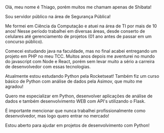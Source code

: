 Olá, meu nome é Thiago, porém muitos me chamam apenas de Shibata!

Sou servidor público na área de Segurança Pública!

Me formei em Ciência da Computação e atuei na área de TI por mais de 10 anos! 
Nesse período trabalhei em diversas áreas, desde conserto de celulares até gerenciamento de projetos (01 ano antes de passar em um concurso público).

Comecei estudando java na faculdade, mas no final acabei entregando um projeto em PHP no meu TCC.
Muitos anos depois me aventurei no mundo do javascript com Node e React, porém sem levar muito a sério a carreira de desenvolvedor com essas tecnologias.

Atualmente estou estudando Python pela Rocketseat! Também fiz um curso básico de Python com análise de dados pela Asimov, que muito me agradou!

Quero me especializar em Python, desenvolver aplicações de análise de dados e também desenvolvimento WEB com API's utilizando o Flask.

É importante mencionar que nunca trabalhei profissionalmente como desenvolvedor, mas logo quero entrar no mercado!

Estou aberto para ajudar em projetos de desenvolvimento com Python!

<!--
**thiagoshibata/thiagoshibata** is a ✨ _special_ ✨ repository because its `README.md` (this file) appears on your GitHub profile.

Here are some ideas to get you started:

- 🔭 I’m currently working on ...
- 🌱 I’m currently learning ...
- 👯 I’m looking to collaborate on ...
- 🤔 I’m looking for help with ...
- 💬 Ask me about ...
- 📫 How to reach me: ...
- 😄 Pronouns: ...
- ⚡ Fun fact: ...
-->
